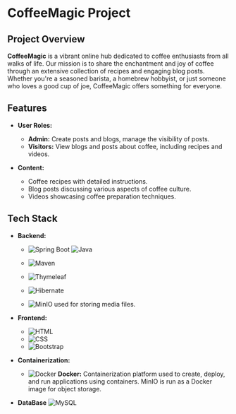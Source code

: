 # CoffeeMagic Project

## Project Overview

**CoffeeMagic** is a vibrant online hub dedicated to coffee enthusiasts from all walks of life. Our mission is to share the enchantment and joy of coffee through an extensive collection of recipes and engaging blog posts. Whether you're a seasoned barista, a homebrew hobbyist, or just someone who loves a good cup of joe, CoffeeMagic offers something for everyone.

## Features

- **User Roles:**
  - **Admin:** Create posts and blogs, manage the visibility of posts.
  - **Visitors:** View blogs and posts about coffee, including recipes and videos.

- **Content:**
  - Coffee recipes with detailed instructions.
  - Blog posts discussing various aspects of coffee culture.
  - Videos showcasing coffee preparation techniques.

## Tech Stack


- **Backend:**
  - ![Spring Boot](https://img.shields.io/badge/Spring%20Boot-6DB33F?logo=spring-boot&logoColor=white)  ![Java](https://img.shields.io/badge/java-%23ED8B00.svg?style=flat&logo=openjdk&logoColor=white)

  - ![Maven](https://img.shields.io/badge/Maven-C71A36?logo=apache-maven&logoColor=white) 
  -  ![Thymeleaf](https://img.shields.io/badge/Thymeleaf-%23005C0F.svg?style=flat&logo=Thymeleaf&logoColor=white)
  -   ![Hibernate](https://img.shields.io/badge/Hibernate-59666C?style=flat&logo=Hibernate&logoColor=white)
  - ![MinIO](https://img.shields.io/badge/MinIO-00A3E0?logo=minio&logoColor=white) used for storing media files.

- **Frontend:**
  - ![HTML](https://img.shields.io/badge/HTML5-E34F26?logo=html5&logoColor=white) 
  - ![CSS](https://img.shields.io/badge/CSS3-1572B6?logo=css3&logoColor=white) 
  - ![Bootstrap](https://img.shields.io/badge/bootstrap-%238511FA.svg?style=flat&logo=bootstrap&logoColor=white)

- **Containerization:**
  - ![Docker](https://img.shields.io/badge/Docker-2496ED?logo=docker&logoColor=white) **Docker:** Containerization platform used to create, deploy, and run applications using containers. MinIO is run as a Docker image for object storage.
- **DataBase**
  ![MySQL](https://img.shields.io/badge/mysql-4479A1.svg?style=flat&logo=mysql&logoColor=white)

